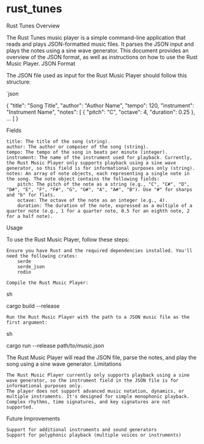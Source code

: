 # rust_tunes

Rust Tunes
Overview

The Rust Tunes music player is a simple command-line application that reads and plays JSON-formatted music files. It parses the JSON input and plays the notes using a sine wave generator. This document provides an overview of the JSON format, as well as instructions on how to use the Rust Music Player.
JSON Format

The JSON file used as input for the Rust Music Player should follow this structure:

`json

{
  "title": "Song Title",
  "author": "Author Name",
  "tempo": 120,
  "instrument": "Instrument Name",
  "notes": [
    { "pitch": "C", "octave": 4, "duration": 0.25 },
    ...
  ]
}

Fields

    title: The title of the song (string).
    author: The author or composer of the song (string).
    tempo: The tempo of the song in beats per minute (integer).
    instrument: The name of the instrument used for playback. Currently, the Rust Music Player only supports playback using a sine wave generator, so this field is for informational purposes only (string).
    notes: An array of note objects, each representing a single note in the song. The note object contains the following fields:
        pitch: The pitch of the note as a string (e.g., "C", "C#", "D", "D#", "E", "F", "F#", "G", "G#", "A", "A#", "B"). Use "#" for sharps and "b" for flats.
        octave: The octave of the note as an integer (e.g., 4).
        duration: The duration of the note, expressed as a multiple of a quarter note (e.g., 1 for a quarter note, 0.5 for an eighth note, 2 for a half note).

Usage

To use the Rust Music Player, follow these steps:

    Ensure you have Rust and the required dependencies installed. You'll need the following crates:
        serde
        serde_json
        rodio

    Compile the Rust Music Player:

sh

cargo build --release

    Run the Rust Music Player with the path to a JSON music file as the first argument:

sh

cargo run --release path/to/music.json

The Rust Music Player will read the JSON file, parse the notes, and play the song using a sine wave generator.
Limitations

    The Rust Music Player currently only supports playback using a sine wave generator, so the instrument field in the JSON file is for informational purposes only.
    The player does not support advanced music notation, dynamics, or multiple instruments. It's designed for simple monophonic playback.
    Complex rhythms, time signatures, and key signatures are not supported.

Future Improvements

    Support for additional instruments and sound generators
    Support for polyphonic playback (multiple voices or instruments)

